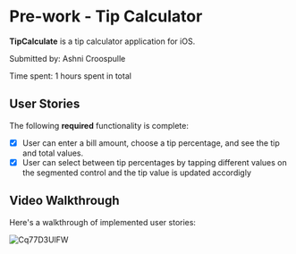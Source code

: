 # Pre-work - Tip Calculator

**TipCalculate** is a tip calculator application for iOS.

Submitted by: Ashni Croospulle 

Time spent: 1 hours spent in total

## User Stories

The following **required** functionality is complete:

* [x] User can enter a bill amount, choose a tip percentage, and see the tip and total values.
* [x] User can select between tip percentages by tapping different values on the segmented control and the tip value is updated accordigly

## Video Walkthrough

Here's a walkthrough of implemented user stories:

![Cq77D3UlFW](https://user-images.githubusercontent.com/79591114/146652663-8c3f8ac7-0c14-4ad7-8b6e-6dccf87da218.gif)

